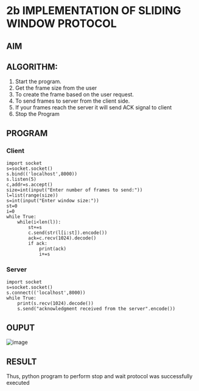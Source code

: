 # 2b IMPLEMENTATION OF SLIDING WINDOW PROTOCOL
## AIM
## ALGORITHM:
1. Start the program.
2. Get the frame size from the user
3. To create the frame based on the user request.
4. To send frames to server from the client side.
5. If your frames reach the server it will send ACK signal to client
6. Stop the Program
## PROGRAM

### Client

```
import socket
s=socket.socket()
s.bind(('localhost',8000))
s.listen(5)
c,addr=s.accept()
size=int(input("Enter number of frames to send:"))
l=list(range(size))
s=int(input("Enter window size:"))
st=0
i=0
while True:
    while(i<len(l)):
        st+=s
        c.send(str(l[i:st]).encode())
        ack=c.recv(1024).decode()
        if ack:
            print(ack)
            i+=s
```

### Server

```
import socket
s=socket.socket()
s.connect(('localhost',8000))
while True:
    print(s.recv(1024).decode())
    s.send("acknowledgment received from the server".encode())
```

## OUPUT


![image](https://github.com/user-attachments/assets/756642e3-189e-4d6c-8af5-cd1f01e94a10)


## RESULT
Thus, python program to perform stop and wait protocol was successfully executed
